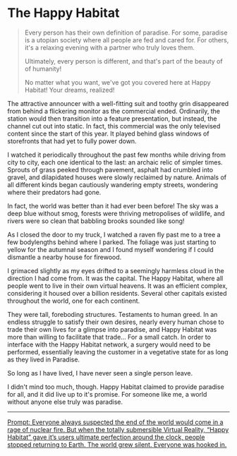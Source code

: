 # The Happy Habitat

> Every person has their own definition of paradise. For some, paradise is a utopian society where all people are fed and cared for. For others, it's a relaxing evening with a partner who truly loves them.
> 
> Ultimately, every person is different, and that's part of the beauty of of humanity!
> 
> No matter what you want, we've got you covered here at Happy Habitat! Your dreams, realized!

The attractive announcer with a well-fitting suit and toothy grin disappeared from behind a flickering monitor as the commercial ended.
Ordinarily, the station would then transition into a feature presentation, but instead, the channel cut out into static.
In fact, this commercial was the only televised content since the start of this year.
It played behind glass windows of storefronts that had yet to fully power down.

I watched it periodically throughout the past few months while driving from city to city, each one identical to the last: an archaic relic of simpler times.
Sprouts of grass peeked through pavement, asphalt had crumbled into gravel, and dilapidated houses were slowly reclaimed by nature.
Animals of all different kinds began cautiously wandering empty streets, wondering where their predators had gone.

In fact, the world was better than it had ever been before!
The sky was a deep blue without smog, forests were thriving metropolises of wildlife, and rivers were so clean that babbling brooks sounded like song! 

As I closed the door to my truck, I watched a raven fly past me to a tree a few bodylengths behind where I parked.
The foliage was just starting to yellow for the autumnal season and I found myself wondering if I could dismantle a nearby house for firewood.

I grimaced slightly as my eyes drifted to a seemingly harmless cloud in the direction I had come from.
It was the capital.
The Happy Habitat, where all people went to live in their own virtual heavens. It was an efficient complex, considering it housed over a billion residents.
Several other capitals existed throughout the world, one for each continent.

They were tall, foreboding structures.
Testaments to human greed. In an endless struggle to satisfy their own desires, nearly every human chose to trade their own lives for a glimpse into paradise, and Happy Habitat was more than willing to facilitate that trade... For a small catch. In order to interface with the Happy Habitat network, a surgery would need to be performed, essentially leaving the customer in a vegetative state for as long as they lived in Paradise.

So long as I have lived, I have never seen a single person leave.

I didn't mind too much, though.
Happy Habitat claimed to provide paradise for all, and it did live up to it's promise.
For someone like me, a world without anyone else truly was paradise.

---

[Prompt: Everyone always suspected the end of the world would come in a rage of nuclear fire. But when the totally submersible Virtual Reality, “Happy Habitat” gave it’s users ultimate perfection around the clock, people stopped returning to Earth. The world grew silent. Everyone was hooked in.](https://www.reddit.com/r/WritingPrompts/comments/ja39px/wp_everyone_always_suspected_the_end_of_the_world/g8nh8x1/)
